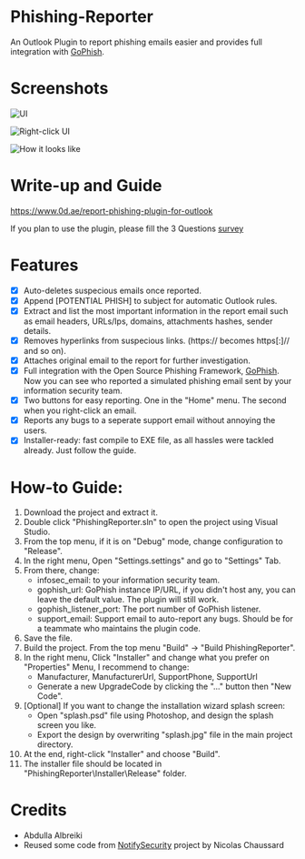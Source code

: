 # Phishing-Reporter
An Outlook Plugin to report phishing emails easier and provides full integration with [GoPhish](https://github.com/gophish/gophish).

# Screenshots
![UI](https://www.0d.ae/bl-content/uploads/pages/7728a42b4acd7a69b0f5d83e906b07f6/topmenu.png)

![Right-click UI](https://www.0d.ae/bl-content/uploads/pages/7728a42b4acd7a69b0f5d83e906b07f6/rightclick.png)

![How it looks like](https://www.0d.ae/bl-content/uploads/pages/7728a42b4acd7a69b0f5d83e906b07f6/popup.png)

# Write-up and Guide
https://www.0d.ae/report-phishing-plugin-for-outlook

If you plan to use the plugin, please fill the 3 Questions [survey](https://forms.gle/jBWJv6o82T6kB4GD9)

# Features
- [x] Auto-deletes suspecious emails once reported.
- [x] Append [POTENTIAL PHISH] to subject for automatic Outlook rules.
- [x] Extract and list the most important information in the report email such as email headers, URLs/Ips, domains, attachments hashes, sender details.
- [x] Removes hyperlinks from suspecious links. (https:// becomes https[:]// and so on).
- [x] Attaches original email to the report for further investigation.
- [x] Full integration with the Open Source Phishing Framework, [GoPhish](https://github.com/gophish/gophish). Now you can see who reported a simulated phishing email sent by your information security team.
- [x] Two buttons for easy reporting. One in the "Home" menu. The second when you right-click an email.
- [x] Reports any bugs to a seperate support email without annoying the users.
- [x] Installer-ready: fast compile to EXE file, as all hassles were tackled already. Just follow the guide.

# How-to Guide:
1. Download the project and extract it.
2. Double click "PhishingReporter.sln" to open the project using Visual Studio.
3. From the top menu, if it is on "Debug" mode, change configuration to "Release".
4. In the right menu, Open "Settings.settings" and go to "Settings" Tab.
5. From there, change:
	- infosec_email: to your information security team.
	- gophish_url: GoPhish instance IP/URL, if you didn't host any, you can leave the default value. The plugin will still work.
	- gophish_listener_port: The port number of GoPhish listener.
	- support_email: Support email to auto-report any bugs. Should be for a teammate who maintains the plugin code.
6. Save the file.
7. Build the project. From the top menu "Build" → "Build PhishingReporter".
8. In the right menu, Click "Installer" and change what you prefer on "Properties" Menu, I recommend to change:
	- Manufacturer, ManufacturerUrl, SupportPhone, SupportUrl
	- Generate a new UpgradeCode by clicking the "..." button then "New Code".
9. [Optional] If you want to change the installation wizard splash screen:
	- Open "splash.psd" file using Photoshop, and design the splash screen you like.
	- Export the design by overwriting "splash.jpg" file in the main project directory.
10. At the end, right-click "Installer" and choose "Build".
11. The installer file should be located in "PhishingReporter\Installer\Release" folder.

# Credits
- Abdulla Albreiki
- Reused some code from [NotifySecurity](https://github.com/certsocietegenerale/NotifySecurity) project by Nicolas Chaussard
